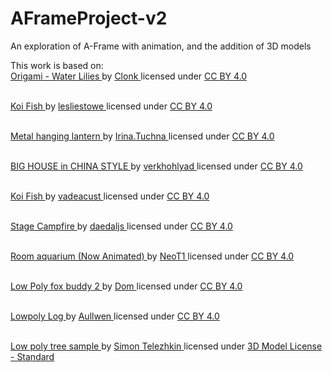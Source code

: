 # AFrameProject-v2
An exploration of A-Frame with animation, and the addition of 3D models

<p>This work is based on:
  <br><a href="https://sketchfab.com/3d-models/origami-water-lilies-b02aeabe3e0b461cb214c90e5a6b3b75"> Origami - Water Lilies </a> by <a href="https://sketchfab.com/Clonk"> Clonk </a> licensed under <a href="https://creativecommons.org/licenses/by/4.0/">CC BY 4.0</a>
  
  <br><a href="https://sketchfab.com/3d-models/koi-fish-f7e2e4858f2f438aa2832566220199f4"> Koi Fish </a> by <a href="https://sketchfab.com/lesliestowe"> lesliestowe </a>licensed under <a href="https://creativecommons.org/licenses/by/4.0/">CC BY 4.0</a>
  
  <br><a href="https://sketchfab.com/3d-models/metal-hanging-lantern-1bdbe7ea2e5242948f6cd7cccfd7206e"> Metal hanging lantern </a> by <a href="https://sketchfab.com/Irina.Tuchna"> Irina.Tuchna </a>licensed under <a href="https://creativecommons.org/licenses/by/4.0/">CC BY 4.0</a>
  
  <br><a href="https://sketchfab.com/3d-models/big-house-in-china-style-51cf395851ee4b84ad179fbe28b60194"> BIG HOUSE in CHINA STYLE </a> by <a href="https://sketchfab.com/verkhohlyad"> verkhohlyad </a>licensed under <a href="https://creativecommons.org/licenses/by/4.0/">CC BY 4.0</a>
  
  <br><a href="https://sketchfab.com/3d-models/koi-fish-0cc8a85a63a747ee93ea36cb5c1ca82a"> Koi Fish </a> by <a href="https://sketchfab.com/vadeacust"> vadeacust </a>licensed under <a href="https://creativecommons.org/licenses/by/4.0/">CC BY 4.0</a>
  
  <br><a href="https://sketchfab.com/3d-models/stage-campfire-04e2f89dff504a1db0d62c2fc0788d6e"> Stage Campfire </a> by <a href="https://sketchfab.com/daedalJS"> daedaljs </a>licensed under <a href="https://creativecommons.org/licenses/by/4.0/">CC BY 4.0</a>
  
  <br><a href="https://sketchfab.com/3d-models/room-aquarium-now-animated-3d2177c3e90a4379b3484d811c013284"> Room aquarium (Now Animated) </a> by <a href="https://sketchfab.com/Denis.Filatov"> NeoT1 </a>licensed under <a href="https://creativecommons.org/licenses/by/4.0/">CC BY 4.0</a>
  
  <br><a href="https://sketchfab.com/3d-models/low-poly-fox-buddy-2-93c14ee5d1854fffb78f9fdab836167d"> Low Poly fox buddy 2 </a> by <a href="https://sketchfab.com/halftom"> Dom </a>licensed under <a href="https://creativecommons.org/licenses/by/4.0/">CC BY 4.0</a>
  
  <br><a href="https://sketchfab.com/3d-models/lowpoly-log-d6ac4f98d1e24554ba541ba86de713bc"> Lowpoly Log </a> by <a href="https://sketchfab.com/Aullwen"> Aullwen </a>licensed under <a href="https://creativecommons.org/licenses/by/4.0/">CC BY 4.0</a>
  
  <br><a href="https://www.turbosquid.com/3d-models/sample-trees-c4d-free/1008420"> Low poly tree sample </a> by <a href="https://www.turbosquid.com/Search/Artists/Simon-Telezhkin"> Simon Telezhkin </a>licensed under <a href="https://blog.turbosquid.com/turbosquid-3d-model-license/">3D Model License - Standard</a>


</p>
